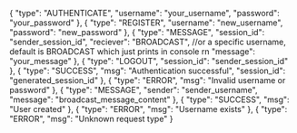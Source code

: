 {
    "type": "AUTHENTICATE",
    "username": "your_username",
    "password": "your_password"
},
{
    "type": "REGISTER",
    "username": "new_username",
    "password": "new_password"
},
{
    "type": "MESSAGE",
    "session_id": "sender_session_id",
    "reciever": "BROADCAST", //or a specific username, default is BROADCAST which just prints in console rn
    "message": "your_message"
},
{
    "type": "LOGOUT",
    "session_id": "sender_session_id"
},
{
    "type": "SUCCESS",
    "msg": "Authentication successful",
    "session_id": "generated_session_id"
},
{
    "type": "ERROR",
    "msg": "Invalid username or password"
},
{
    "type": "MESSAGE",
    "sender": "sender_username",
    "message": "broadcast_message_content"
},
{
    "type": "SUCCESS",
    "msg": "User created"
},
{
    "type": "ERROR",
    "msg": "Username exists"
},
{
    "type": "ERROR",
    "msg": "Unknown request type"
}
